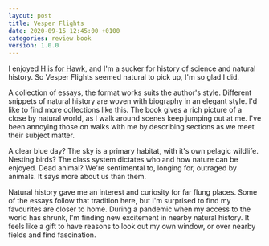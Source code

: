 ```yaml
---
layout: post
title: Vesper Flights
date: 2020-09-15 12:45:00 +0100
categories: review book
version: 1.0.0
---
```

I enjoyed [H is for Hawk](https://web.archive.org/web/20181024043822/https://en.wikipedia.org/wiki/H_is_for_Hawk), and I'm a sucker for history of science and natural history. So Vesper Flights seemed natural to pick up, I'm so glad I did.

A collection of essays, the format works suits the author's style. Different snippets of natural history are woven with biography in an elegant style. I'd like to find more collections like this. The book gives a rich picture of a close by natural world, as I walk around scenes keep jumping out at me. I've been annoying those on walks with me by describing sections as we meet their subject matter.

A clear blue day? The sky is a primary habitat, with it's own pelagic wildlife.
Nesting birds? The class system dictates who and how nature can be enjoyed.
Dead animal? We're sentimental to, longing for, outraged by animals. It says more about us than them.

Natural history gave me an interest and curiosity for far flung places. Some of the essays follow that tradition here, but I'm surprised to find my favourites are closer to home. During a pandemic when my access to the world has shrunk, I'm finding new excitement in nearby natural history. It feels like a gift to have reasons to look out my own window, or over nearby fields and find fascination.
